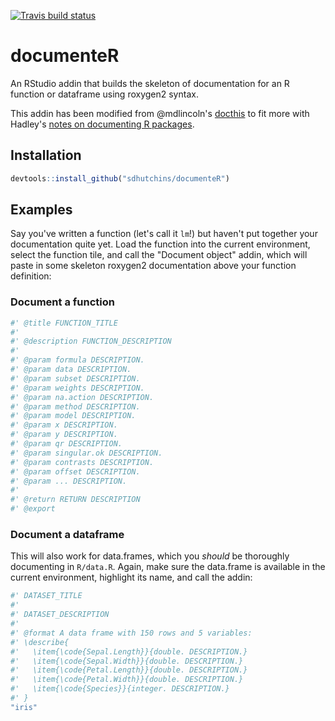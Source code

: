 [![Travis build status](https://travis-ci.org/sdhutchins/documenteR.svg?branch=master)](https://travis-ci.org/sdhutchins/documenteR)

# documenteR

An RStudio addin that builds the skeleton of documentation for an R function or dataframe using roxygen2 syntax.

This addin has been modified from @mdlincoln's [docthis](https://github.com/mdlincoln/docthis) to fit more with Hadley's [notes on documenting R packages](http://r-pkgs.had.co.nz/man.html).


## Installation

```r
devtools::install_github("sdhutchins/documenteR")
```

## Examples

Say you've written a function (let's call it `lm`!) but haven't put together your documentation quite yet. Load the function into the current environment, select the function tile, and call the "Document object" addin, which will paste in some skeleton roxygen2 documentation above your function definition:

### Document a function

```r
#' @title FUNCTION_TITLE
#'
#' @description FUNCTION_DESCRIPTION
#'
#' @param formula DESCRIPTION.
#' @param data DESCRIPTION.
#' @param subset DESCRIPTION.
#' @param weights DESCRIPTION.
#' @param na.action DESCRIPTION.
#' @param method DESCRIPTION.
#' @param model DESCRIPTION.
#' @param x DESCRIPTION.
#' @param y DESCRIPTION.
#' @param qr DESCRIPTION.
#' @param singular.ok DESCRIPTION.
#' @param contrasts DESCRIPTION.
#' @param offset DESCRIPTION.
#' @param ... DESCRIPTION.
#'
#' @return RETURN DESCRIPTION
#' @export
```

### Document a dataframe

This will also work for data.frames, which you _should_ be thoroughly documenting in `R/data.R`.
Again, make sure the data.frame is available in the current environment, highlight its name, and call the addin:

```r
#' DATASET_TITLE
#'
#' DATASET_DESCRIPTION
#'
#' @format A data frame with 150 rows and 5 variables:
#' \describe{
#'   \item{\code{Sepal.Length}}{double. DESCRIPTION.}
#'   \item{\code{Sepal.Width}}{double. DESCRIPTION.}
#'   \item{\code{Petal.Length}}{double. DESCRIPTION.}
#'   \item{\code{Petal.Width}}{double. DESCRIPTION.}
#'   \item{\code{Species}}{integer. DESCRIPTION.}
#' }
"iris"
```
